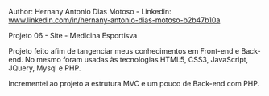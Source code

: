 Author: Hernany Antonio Dias Motoso - 
Linkedin: www.linkedin.com/in/hernany-antonio-dias-motoso-b2b47b10a 


Projeto 06 - Site - Medicina Esportisva

Projeto feito afim de tangenciar meus conhecimentos em Front-end e Back-end. 
No mesmo foram usadas às tecnologias HTML5, CSS3, JavaScript, JQuery, Mysql e PHP.

Incrementei ao projeto a estrutura MVC e um pouco de Back-end com PHP.
